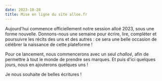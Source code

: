 ```yaml
---
date: 2023-10-28
title: Mise en ligne du site alloe.fr
---
```


Aujourd'hui commence officiellement notre session alloé 2023, sous une forme nouvelle.
Donnons-nous une semaine pour écrire, lire, compléter et poursuivre les récits des uns et des autres : ce sera une belle occasion de célébrer la naissance de cette plateforme !

Pour ce lancement, nous commencerons avec un seul *challoé*, afin de permettre à tout le monde de prendre ses marques. Et puis d'ici quelques jours, nous en ajouterons quelques uns !

Je nous souhaite de belles écritures !